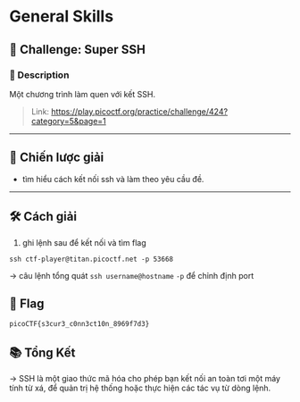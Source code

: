 # General Skills

## 🧩 Challenge: Super SSH

### 📝 Description
Một chương trình làm quen với kết SSH.

> Link: https://play.picoctf.org/practice/challenge/424?category=5&page=1

---

## 🧠 Chiến lược giải
- tìm hiểu cách kết nối ssh và làm theo yêu cầu đề.

---

## 🛠️ Cách giải

1. ghi lệnh sau để kết nối và tìm flag
```
ssh ctf-player@titan.picoctf.net -p 53668
```
-> câu lệnh tổng quát `ssh username@hostname` `-p` để chỉnh định port


## 🏁 Flag
```
picoCTF{s3cur3_c0nn3ct10n_8969f7d3}
```

## 📚 Tổng Kết
-> SSH là một giao thức mã hóa cho phép bạn kết nối an toàn tơi một máy tính từ xá, để quản trị hệ thống hoặc thực hiện các tác vụ từ dòng lệnh.
